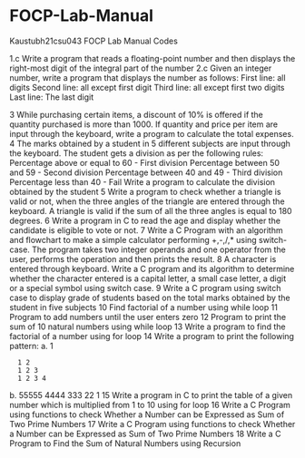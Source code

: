 # FOCP-Lab-Manual
Kaustubh21csu043 FOCP Lab Manual Codes

1.c	Write a program that reads a floating-point number and then displays the right-most digit of the integral part of the number
2.c	Given an integer number, write a program that displays the number as follows:
  First line: all digits
  Second line: all except first digit
  Third line: all except first two digits
  Last line: The last digit

3	While purchasing certain items, a discount of 10% is offered if the quantity purchased is more than 1000. If quantity and price per item are input through the keyboard, write a program to calculate the total expenses. 
4	The marks obtained by a student in 5 different subjects are input through the keyboard. The student gets a division as per the following rules: Percentage above or equal to 60 - First division Percentage between 50 and 59 - Second division Percentage between 40 and 49 - Third division Percentage less than 40 - Fail Write a program to calculate the division obtained by the student
5	Write a program to check whether a triangle is valid or not, when the three angles of the triangle are entered through the keyboard. A triangle is valid if the sum of all the three angles is equal to 180 degrees. 
6	Write a program in C to read the age and display whether the candidate is eligible to vote or not.
7	Write a C Program with an algorithm and flowchart to make a simple calculator performing +,-,/,* using switch-case. The program takes two integer operands and one operator from the user, performs the operation and then prints the result.
8	A character is entered through keyboard. Write a C program and its algorithm to determine whether the character entered is a capital letter, a small case letter, a digit or a special symbol using switch case.
9	Write a C program using switch case to display grade of students based on the total marks obtained by the student in five subjects
10	Find factorial of a number using while loop
11	Program to add numbers until the user enters zero
12	Program to print the sum of 10 natural numbers using while loop
13	Write a program to find the factorial of a number using for loop
14	Write a program to print the following pattern:
  a.  1

      1 2
      1 2 3
      1 2 3 4
 b. 55555
     4444
     333
     22
     1
15	Write a program in C to print the table of a given number which is multiplied from 1 to 10 using for loop
16	Write a C Program using functions to check Whether a Number can be Expressed as Sum of Two Prime Numbers
17	Write a C Program using functions to check Whether a Number can be Expressed as Sum of Two Prime Numbers
18	Write a C Program to Find the Sum of Natural Numbers using Recursion

